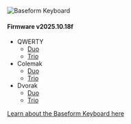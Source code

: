 ![Baseform Keyboard](https://posture.works/cdn-cgi/image/width=2048,height=1365,fit=crop,quality=80,format=auto,onerror=redirect,metadata=none/wp-content/uploads/2025/08/Cover-Creative-2.jpg)

<!-- FIRMWARE-LINKS:START - Do not edit below, this section is managed by CI -->
#### Firmware v2025.10.18f
- QWERTY
  - [Duo](https://github.com/strangekbd66/baseform/releases/download/v2025.10.18f/qwerty_duo-v2025.10.18f.zip)
  - [Trio](https://github.com/strangekbd66/baseform/releases/download/v2025.10.18f/qwerty_trio-v2025.10.18f.zip)
- Colemak
  - [Duo](https://github.com/strangekbd66/baseform/releases/download/v2025.10.18f/colemak_duo-v2025.10.18f.zip)
  - [Trio](https://github.com/strangekbd66/baseform/releases/download/v2025.10.18f/colemak_trio-v2025.10.18f.zip)
- Dvorak
  - [Duo](https://github.com/strangekbd66/baseform/releases/download/v2025.10.18f/dvorak_duo-v2025.10.18f.zip)
  - [Trio](https://github.com/strangekbd66/baseform/releases/download/v2025.10.18f/dvorak_trio-v2025.10.18f.zip)

<!-- FIRMWARE-LINKS:END -->


























[Learn about the Baseform Keyboard here](https://posture.works/baseform/)

